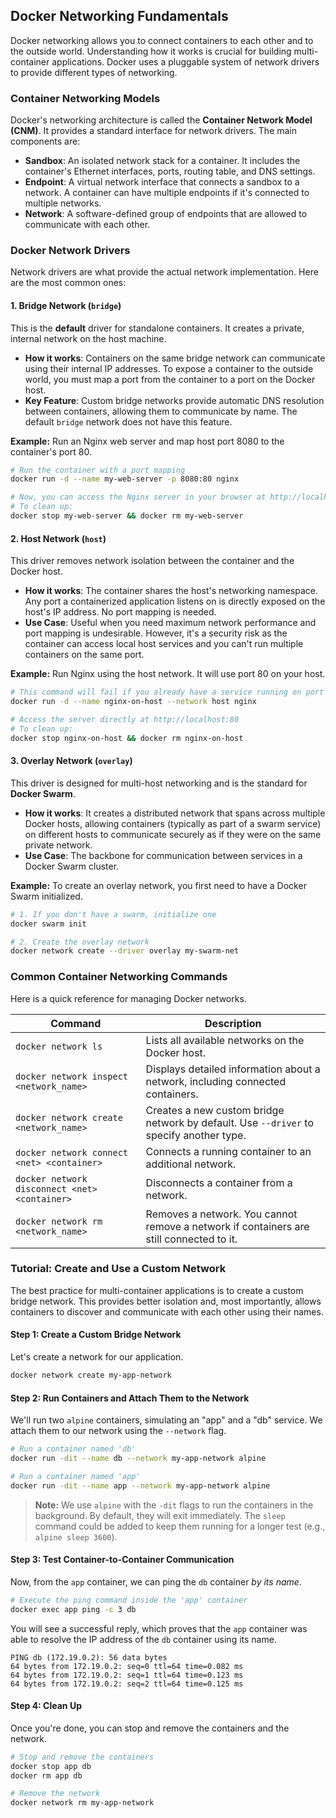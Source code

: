 ## Docker Networking Fundamentals

Docker networking allows you to connect containers to each other and to the outside world. Understanding how it works is crucial for building multi-container applications. Docker uses a pluggable system of network drivers to provide different types of networking.

### Container Networking Models

Docker's networking architecture is called the **Container Network Model (CNM)**. It provides a standard interface for network drivers. The main components are:

*   **Sandbox**: An isolated network stack for a container. It includes the container's Ethernet interfaces, ports, routing table, and DNS settings.
*   **Endpoint**: A virtual network interface that connects a sandbox to a network. A container can have multiple endpoints if it's connected to multiple networks.
*   **Network**: A software-defined group of endpoints that are allowed to communicate with each other.

### Docker Network Drivers

Network drivers are what provide the actual network implementation. Here are the most common ones:

#### 1. Bridge Network (`bridge`)

This is the **default** driver for standalone containers. It creates a private, internal network on the host machine.

*   **How it works**: Containers on the same bridge network can communicate using their internal IP addresses. To expose a container to the outside world, you must map a port from the container to a port on the Docker host.
*   **Key Feature**: Custom bridge networks provide automatic DNS resolution between containers, allowing them to communicate by name. The default `bridge` network does not have this feature.

**Example:** Run an Nginx web server and map host port 8080 to the container's port 80.

```bash
# Run the container with a port mapping
docker run -d --name my-web-server -p 8080:80 nginx

# Now, you can access the Nginx server in your browser at http://localhost:8080
# To clean up:
docker stop my-web-server && docker rm my-web-server
```

#### 2. Host Network (`host`)

This driver removes network isolation between the container and the Docker host.

*   **How it works**: The container shares the host's networking namespace. Any port a containerized application listens on is directly exposed on the host's IP address. No port mapping is needed.
*   **Use Case**: Useful when you need maximum network performance and port mapping is undesirable. However, it's a security risk as the container can access local host services and you can't run multiple containers on the same port.

**Example:** Run Nginx using the host network. It will use port 80 on your host.

```bash
# This command will fail if you already have a service running on port 80
docker run -d --name nginx-on-host --network host nginx

# Access the server directly at http://localhost:80
# To clean up:
docker stop nginx-on-host && docker rm nginx-on-host
```

#### 3. Overlay Network (`overlay`)

This driver is designed for multi-host networking and is the standard for **Docker Swarm**.

*   **How it works**: It creates a distributed network that spans across multiple Docker hosts, allowing containers (typically as part of a swarm service) on different hosts to communicate securely as if they were on the same private network.
*   **Use Case**: The backbone for communication between services in a Docker Swarm cluster.

**Example:** To create an overlay network, you first need to have a Docker Swarm initialized.

```bash
# 1. If you don't have a swarm, initialize one
docker swarm init

# 2. Create the overlay network
docker network create --driver overlay my-swarm-net
```

### Common Container Networking Commands

Here is a quick reference for managing Docker networks.

| Command                                        | Description                                                                                             |
| ---------------------------------------------- | ------------------------------------------------------------------------------------------------------- |
| `docker network ls`                            | Lists all available networks on the Docker host.                                                        |
| `docker network inspect <network_name>`        | Displays detailed information about a network, including connected containers.                          |
| `docker network create <network_name>`         | Creates a new custom bridge network by default. Use `--driver` to specify another type.                 |
| `docker network connect <net> <container>`     | Connects a running container to an additional network.                                                  |
| `docker network disconnect <net> <container>`  | Disconnects a container from a network.                                                                 |
| `docker network rm <network_name>`             | Removes a network. You cannot remove a network if containers are still connected to it.                 |

### Tutorial: Create and Use a Custom Network

The best practice for multi-container applications is to create a custom bridge network. This provides better isolation and, most importantly, allows containers to discover and communicate with each other using their names.

#### Step 1: Create a Custom Bridge Network

Let's create a network for our application.

```bash
docker network create my-app-network
```

#### Step 2: Run Containers and Attach Them to the Network

We'll run two `alpine` containers, simulating an "app" and a "db" service. We attach them to our network using the `--network` flag.

```bash
# Run a container named 'db'
docker run -dit --name db --network my-app-network alpine

# Run a container named 'app'
docker run -dit --name app --network my-app-network alpine
```
> **Note:** We use `alpine` with the `-dit` flags to run the containers in the background. By default, they will exit immediately. The `sleep` command could be added to keep them running for a longer test (e.g., `alpine sleep 3600`).

#### Step 3: Test Container-to-Container Communication

Now, from the `app` container, we can ping the `db` container *by its name*.

```bash
# Execute the ping command inside the 'app' container
docker exec app ping -c 3 db
```

You will see a successful reply, which proves that the `app` container was able to resolve the IP address of the `db` container using its name.

```
PING db (172.19.0.2): 56 data bytes
64 bytes from 172.19.0.2: seq=0 ttl=64 time=0.082 ms
64 bytes from 172.19.0.2: seq=1 ttl=64 time=0.123 ms
64 bytes from 172.19.0.2: seq=2 ttl=64 time=0.125 ms
```

#### Step 4: Clean Up

Once you're done, you can stop and remove the containers and the network.

```bash
# Stop and remove the containers
docker stop app db
docker rm app db

# Remove the network
docker network rm my-app-network
```